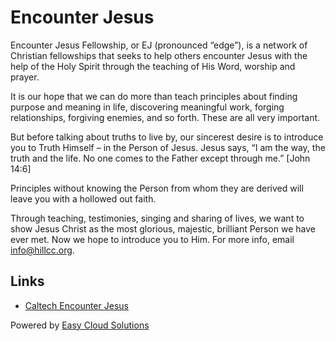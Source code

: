 # Encounter Jesus

Encounter Jesus Fellowship, or EJ (pronounced “edge”), is a network of Christian fellowships that seeks to help others encounter Jesus with the help of the Holy Spirit through the teaching of His Word, worship and prayer.

It is our hope that we can do more than teach principles about finding purpose and meaning in life, discovering meaningful work, forging relationships, forgiving enemies, and so forth. These are all very important.

But before talking about truths to live by, our sincerest desire is to introduce you to Truth Himself – in the Person of Jesus. Jesus says, “I am the way, the truth and the life. No one comes to the Father except through me.” [John 14:6]

Principles without knowing the Person from whom they are derived will leave you with a hollowed out faith.

Through teaching, testimonies, singing and sharing of lives, we want to show Jesus Christ as the most glorious, majestic, brilliant Person we have ever met. Now we hope to introduce you to Him. For more info, email info@hillcc.org.

## Links

- [Caltech Encounter Jesus](http://caltech.encounterj.org) 

Powered by [Easy Cloud Solutions](https://easycloudsolutions.com)
